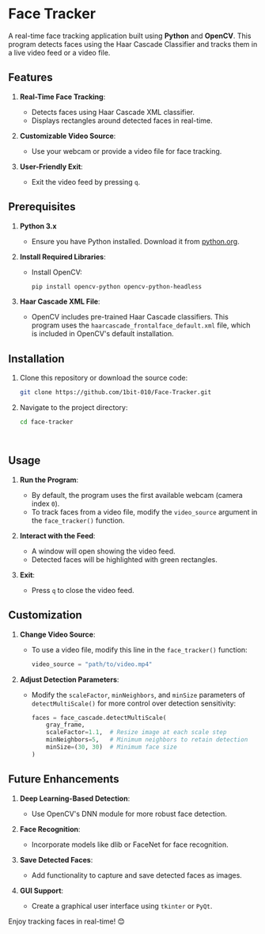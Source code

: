 # Face Tracker

A real-time face tracking application built using **Python** and **OpenCV**. This program detects faces using the Haar Cascade Classifier and tracks them in a live video feed or a video file.

## Features

1. **Real-Time Face Tracking**:
   - Detects faces using Haar Cascade XML classifier.
   - Displays rectangles around detected faces in real-time.

2. **Customizable Video Source**:
   - Use your webcam or provide a video file for face tracking.

3. **User-Friendly Exit**:
   - Exit the video feed by pressing `q`.



## Prerequisites

1. **Python 3.x**
   - Ensure you have Python installed. Download it from [python.org](https://www.python.org/).

2. **Install Required Libraries**:
   - Install OpenCV:
     ```bash
     pip install opencv-python opencv-python-headless
     ```

3. **Haar Cascade XML File**:
   - OpenCV includes pre-trained Haar Cascade classifiers. This program uses the `haarcascade_frontalface_default.xml` file, which is included in OpenCV's default installation.



## Installation

1. Clone this repository or download the source code:
   ```bash
   git clone https://github.com/1bit-010/Face-Tracker.git
   ```

2. Navigate to the project directory:
   ```bash
   cd face-tracker




## Usage

1. **Run the Program**:
   - By default, the program uses the first available webcam (camera index `0`).
   - To track faces from a video file, modify the `video_source` argument in the `face_tracker()` function.

2. **Interact with the Feed**:
   - A window will open showing the video feed.
   - Detected faces will be highlighted with green rectangles.

3. **Exit**:
   - Press `q` to close the video feed.





## Customization

1. **Change Video Source**:
   - To use a video file, modify this line in the `face_tracker()` function:
     ```python
     video_source = "path/to/video.mp4"
     ```

2. **Adjust Detection Parameters**:
   - Modify the `scaleFactor`, `minNeighbors`, and `minSize` parameters of `detectMultiScale()` for more control over detection sensitivity:
     ```python
     faces = face_cascade.detectMultiScale(
         gray_frame,
         scaleFactor=1.1,  # Resize image at each scale step
         minNeighbors=5,   # Minimum neighbors to retain detection
         minSize=(30, 30)  # Minimum face size
     )
     ```


## Future Enhancements

1. **Deep Learning-Based Detection**:
   - Use OpenCV's DNN module for more robust face detection.

2. **Face Recognition**:
   - Incorporate models like dlib or FaceNet for face recognition.

3. **Save Detected Faces**:
   - Add functionality to capture and save detected faces as images.

4. **GUI Support**:
   - Create a graphical user interface using `tkinter` or `PyQt`.



Enjoy tracking faces in real-time! 😊

